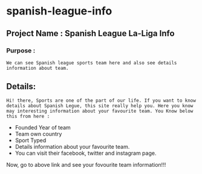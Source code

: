# spanish-league-info
## Project Name : Spanish League La-Liga Info

### Purpose :
    We can see Spanish league sports team here and also see details information about team.

## Details: 
    Hi! there, Sports are one of the part of our life. If you want to know details about Spanish Legue, this site really help you. Here you know may interesting information about your favourite team. You Know below this from here :

   *  Founded Year of team
   *  Team own country
   *  Sport Typed
   *  Details information about your favourite team.
   *  You can visit their facebook, twitter and instagram page.


Now, go to above link and see your fovourite team information!!!